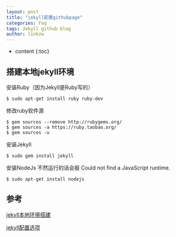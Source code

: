 ```yaml
---
layout: post
title: "jekyll配置githubpage"
categories: Faq
tags: Jekyll github blog
author: linkzw
---
```


* content
{:toc}

## 搭建本地jekyll环境

安装Ruby（因为Jekyll是Ruby写的）

	$ sudo apt-get install ruby ruby-dev

修改ruby软件源

	$ gem sources --remove http://rubygems.org/
	$ gem sources -a https://ruby.taobao.org/
	$ gem sources -u

安装Jekyll

	$ sudo gem install jekyll 

安装NodeJs 不然运行的话会报 Could not find a JavaScript runtime. 

	$ sudo apt-get install nodejs


## 参考
 
[jekyll本地环境搭建](https://qiujun.me/post/jekyll-blog/)

[jekyll配置选项](https://github.com/Gaohaoyang/gaohaoyang.github.io/blob/master/README-zh-cn.md)